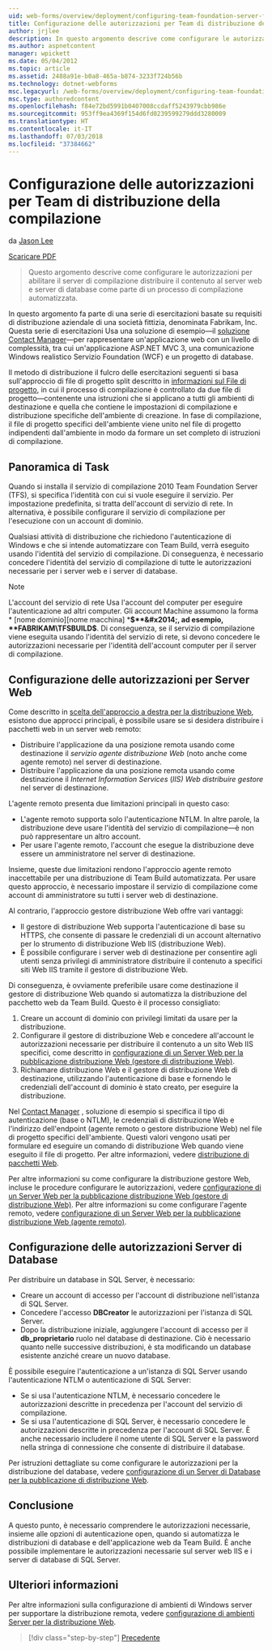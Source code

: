 ```yaml
---
uid: web-forms/overview/deployment/configuring-team-foundation-server-for-web-deployment/configuring-permissions-for-team-build-deployment
title: Configurazione delle autorizzazioni per Team di distribuzione della compilazione | Microsoft Docs
author: jrjlee
description: In questo argomento descrive come configurare le autorizzazioni per abilitare il server di compilazione distribuire il contenuto al server web e server di database come parte di un automatizzati b...
ms.author: aspnetcontent
manager: wpickett
ms.date: 05/04/2012
ms.topic: article
ms.assetid: 2488a91e-b0a8-465a-b874-3233f724b56b
ms.technology: dotnet-webforms
msc.legacyurl: /web-forms/overview/deployment/configuring-team-foundation-server-for-web-deployment/configuring-permissions-for-team-build-deployment
msc.type: authoredcontent
ms.openlocfilehash: f84e72bd5991b0407008ccdaff5243979cbb986e
ms.sourcegitcommit: 953ff9ea4369f154d6fd0239599279ddd3280009
ms.translationtype: HT
ms.contentlocale: it-IT
ms.lasthandoff: 07/03/2018
ms.locfileid: "37384662"
---
```

<a name="configuring-permissions-for-team-build-deployment"></a>Configurazione delle autorizzazioni per Team di distribuzione della compilazione
====================
da [Jason Lee](https://github.com/jrjlee)

[Scaricare PDF](https://msdnshared.blob.core.windows.net/media/MSDNBlogsFS/prod.evol.blogs.msdn.com/CommunityServer.Blogs.Components.WeblogFiles/00/00/00/63/56/8130.DeployingWebAppsInEnterpriseScenarios.pdf)

> Questo argomento descrive come configurare le autorizzazioni per abilitare il server di compilazione distribuire il contenuto al server web e server di database come parte di un processo di compilazione automatizzata.


In questo argomento fa parte di una serie di esercitazioni basate su requisiti di distribuzione aziendale di una società fittizia, denominata Fabrikam, Inc. Questa serie di esercitazioni Usa una soluzione di esempio&#x2014;il [soluzione Contact Manager](../web-deployment-in-the-enterprise/the-contact-manager-solution.md)&#x2014;per rappresentare un'applicazione web con un livello di complessità, tra cui un'applicazione ASP.NET MVC 3, una comunicazione Windows realistico Servizio Foundation (WCF) e un progetto di database.

Il metodo di distribuzione il fulcro delle esercitazioni seguenti si basa sull'approccio di file di progetto split descritto in [informazioni sul File di progetto](../web-deployment-in-the-enterprise/understanding-the-project-file.md), in cui il processo di compilazione è controllato da due file di progetto&#x2014;contenente una istruzioni che si applicano a tutti gli ambienti di destinazione e quella che contiene le impostazioni di compilazione e distribuzione specifiche dell'ambiente di creazione. In fase di compilazione, il file di progetto specifici dell'ambiente viene unito nel file di progetto indipendenti dall'ambiente in modo da formare un set completo di istruzioni di compilazione.

## <a name="task-overview"></a>Panoramica di Task

Quando si installa il servizio di compilazione 2010 Team Foundation Server (TFS), si specifica l'identità con cui si vuole eseguire il servizio. Per impostazione predefinita, si tratta dell'account di servizio di rete. In alternativa, è possibile configurare il servizio di compilazione per l'esecuzione con un account di dominio.

Qualsiasi attività di distribuzione che richiedono l'autenticazione di Windows e che si intende automatizzare con Team Build, verrà eseguito usando l'identità del servizio di compilazione. Di conseguenza, è necessario concedere l'identità del servizio di compilazione di tutte le autorizzazioni necessarie per i server web e i server di database.

> [!NOTE]
> L'account del servizio di rete Usa l'account del computer per eseguire l'autenticazione ad altri computer. Gli account Machine assumono la forma * [nome dominio]\[nome macchina] ***$**&#x2014;, ad esempio, **FABRIKAM\TFSBUILD$**. Di conseguenza, se il servizio di compilazione viene eseguita usando l'identità del servizio di rete, si devono concedere le autorizzazioni necessarie per l'identità dell'account computer per il server di compilazione.


## <a name="configuring-web-server-permissions"></a>Configurazione delle autorizzazioni per Server Web

Come descritto in [scelta dell'approccio a destra per la distribuzione Web](../configuring-server-environments-for-web-deployment/choosing-the-right-approach-to-web-deployment.md), esistono due approcci principali, è possibile usare se si desidera distribuire i pacchetti web in un server web remoto:

- Distribuire l'applicazione da una posizione remota usando come destinazione il *servizio agente distribuzione Web* (noto anche come agente remoto) nel server di destinazione.
- Distribuire l'applicazione da una posizione remota usando come destinazione il *Internet Information Services* (*IIS) Web distribuire gestore* nel server di destinazione.

L'agente remoto presenta due limitazioni principali in questo caso:

- L'agente remoto supporta solo l'autenticazione NTLM. In altre parole, la distribuzione deve usare l'identità del servizio di compilazione&#x2014;è non può rappresentare un altro account.
- Per usare l'agente remoto, l'account che esegue la distribuzione deve essere un amministratore nel server di destinazione.

Insieme, queste due limitazioni rendono l'approccio agente remoto inaccettabile per una distribuzione di Team Build automatizzata. Per usare questo approccio, è necessario impostare il servizio di compilazione come account di amministratore su tutti i server web di destinazione.

Al contrario, l'approccio gestore distribuzione Web offre vari vantaggi:

- Il gestore di distribuzione Web supporta l'autenticazione di base su HTTPS, che consente di passare le credenziali di un account alternativo per lo strumento di distribuzione Web IIS (distribuzione Web).
- È possibile configurare i server web di destinazione per consentire agli utenti senza privilegi di amministratore distribuire il contenuto a specifici siti Web IIS tramite il gestore di distribuzione Web.

Di conseguenza, è ovviamente preferibile usare come destinazione il gestore di distribuzione Web quando si automatizza la distribuzione del pacchetto web da Team Build. Questo è il processo consigliato:

1. Creare un account di dominio con privilegi limitati da usare per la distribuzione.
2. Configurare il gestore di distribuzione Web e concedere all'account le autorizzazioni necessarie per distribuire il contenuto a un sito Web IIS specifici, come descritto in [configurazione di un Server Web per la pubblicazione distribuzione Web (gestore di distribuzione Web)](../configuring-server-environments-for-web-deployment/configuring-a-web-server-for-web-deploy-publishing-web-deploy-handler.md).
3. Richiamare distribuzione Web e il gestore di distribuzione Web di destinazione, utilizzando l'autenticazione di base e fornendo le credenziali dell'account di dominio è stato creato, per eseguire la distribuzione.

Nel [Contact Manager](../web-deployment-in-the-enterprise/the-contact-manager-solution.md) , soluzione di esempio si specifica il tipo di autenticazione (base o NTLM), le credenziali di distribuzione Web e l'indirizzo dell'endpoint (agente remoto o gestore distribuzione Web) nel file di progetto specifici dell'ambiente. Questi valori vengono usati per formulare ed eseguire un comando di distribuzione Web quando viene eseguito il file di progetto. Per altre informazioni, vedere [distribuzione di pacchetti Web](../web-deployment-in-the-enterprise/deploying-web-packages.md).

Per altre informazioni su come configurare la distribuzione gestore Web, incluse le procedure configurare le autorizzazioni, vedere [configurazione di un Server Web per la pubblicazione distribuzione Web (gestore di distribuzione Web)](../configuring-server-environments-for-web-deployment/configuring-a-web-server-for-web-deploy-publishing-web-deploy-handler.md). Per altre informazioni su come configurare l'agente remoto, vedere [configurazione di un Server Web per la pubblicazione distribuzione Web (agente remoto)](../configuring-server-environments-for-web-deployment/configuring-a-web-server-for-web-deploy-publishing-remote-agent.md).

## <a name="configuring-database-server-permissions"></a>Configurazione delle autorizzazioni Server di Database

Per distribuire un database in SQL Server, è necessario:

- Creare un account di accesso per l'account di distribuzione nell'istanza di SQL Server.
- Concedere l'accesso **DBCreator** le autorizzazioni per l'istanza di SQL Server.
- Dopo la distribuzione iniziale, aggiungere l'account di accesso per il **db\_proprietario** ruolo nel database di destinazione. Ciò è necessario quanto nelle successive distribuzioni, è sta modificando un database esistente anziché creare un nuovo database.

È possibile eseguire l'autenticazione a un'istanza di SQL Server usando l'autenticazione NTLM o autenticazione di SQL Server:

- Se si usa l'autenticazione NTLM, è necessario concedere le autorizzazioni descritte in precedenza per l'account del servizio di compilazione.
- Se si usa l'autenticazione di SQL Server, è necessario concedere le autorizzazioni descritte in precedenza per l'account di SQL Server. È anche necessario includere il nome utente di SQL Server e la password nella stringa di connessione che consente di distribuire il database.

Per istruzioni dettagliate su come configurare le autorizzazioni per la distribuzione del database, vedere [configurazione di un Server di Database per la pubblicazione di distribuzione Web](../configuring-server-environments-for-web-deployment/configuring-a-database-server-for-web-deploy-publishing.md).

## <a name="conclusion"></a>Conclusione

A questo punto, è necessario comprendere le autorizzazioni necessarie, insieme alle opzioni di autenticazione open, quando si automatizza le distribuzioni di database e dell'applicazione web da Team Build. È anche possibile implementare le autorizzazioni necessarie sul server web IIS e i server di database di SQL Server.

## <a name="further-reading"></a>Ulteriori informazioni

Per altre informazioni sulla configurazione di ambienti di Windows server per supportare la distribuzione remota, vedere [configurazione di ambienti Server per la distribuzione Web](../configuring-server-environments-for-web-deployment/configuring-server-environments-for-web-deployment.md).

> [!div class="step-by-step"]
> [Precedente](deploying-a-specific-build.md)
